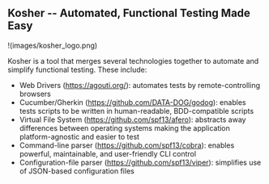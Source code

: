 ## Kosher -- Automated, Functional Testing Made Easy

!(images/kosher_logo.png)

Kosher is a tool that merges several technologies together to automate and simplify functional testing. These include:
* Web Drivers (https://agouti.org/): automates tests by remote-controlling browsers
* Cucumber/Gherkin (https://github.com/DATA-DOG/godog): enables tests scripts to be written in human-readable, BDD-compatible scripts
* Virtual File System (https://github.com/spf13/afero): abstracts away differences between operating systems making the application platform-agnostic and easier to test
* Command-line parser (https://github.com/spf13/cobra): enables powerful, maintainable, and user-friendly CLI control
* Configuration-file parser (https://github.com/spf13/viper): simplifies use of JSON-based configuration files


